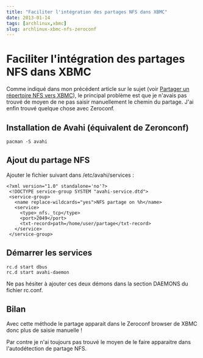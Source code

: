 ```yaml
---
title: "Faciliter l'intégration des partages NFS dans XBMC"
date: 2013-01-14
tags: [archlinux,xbmc]
slug: archlinux-xbmc-nfs-zeroconf
---
```

# Faciliter l'intégration des partages NFS dans XBMC

Comme indiqué dans mon précédent article sur le sujet (voir [Partager un répertoire NFS vers XBMC](/blog/archlinux-xbmc-nfs)), le principal problème est que je n'avais pas trouvé de moyen de ne pas saisir manuellement le chemin du partage. J'ai enfin trouvé quelque chose avec Zeroconf.

## Installation de Avahi (équivalent de Zeronconf)

```
pacman -S avahi
```

## Ajout du partage NFS

Ajouter le fichier suivant dans /etc/avahi/services :

```
<?xml version="1.0" standalone='no'?>
 <!DOCTYPE service-group SYSTEM "avahi-service.dtd">
 <service-group>
   <name replace-wildcards="yes">NFS partage on %h</name>
   <service>
     <type>_nfs._tcp</type>
     <port>2049</port>
     <txt-record>path=/home/user/partage</txt-record>
   </service>
 </service-group>
```

## Démarrer les services

```
rc.d start dbus
rc.d start avahi-daemon
```

Ne pas hésiter à ajouter ces deux démons dans la section DAEMONS du fichier rc.conf.

## Bilan

Avec cette méthode le partage apparait dans le Zeroconf browser de XBMC donc plus de saisie manuelle !

Par contre je n'ai toujours pas trouvé le moyen de le faire apparaitre dans l'autodétection de partage NFS.
